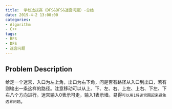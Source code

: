 ```yaml
---
title:  学校选拔赛（DFS&BFS&迷宫问题）-总结
date: 2019-4-2 13:00:00
categories:
- Algorithm
- C++
tags:
- BFS
- DFS
- 迷宫问题
---
```


<script type="text/javascript"
       src="http://cdn.mathjax.org/mathjax/latest/MathJax.js?config=TeX-AMS-MML_HTMLorMML"></script>

## Problem Description
给定一个迷宫，入口为左上角，出口为右下角，问是否有路径从入口到出口，若有则输出一条这样的路径。注意移动可以从上、下、左、右、上左、上右、下左、下右八个方向进行。迷宫输入0表示可走，输入1表示墙。易得`可以用1将迷宫围起来避免边界问题`。


